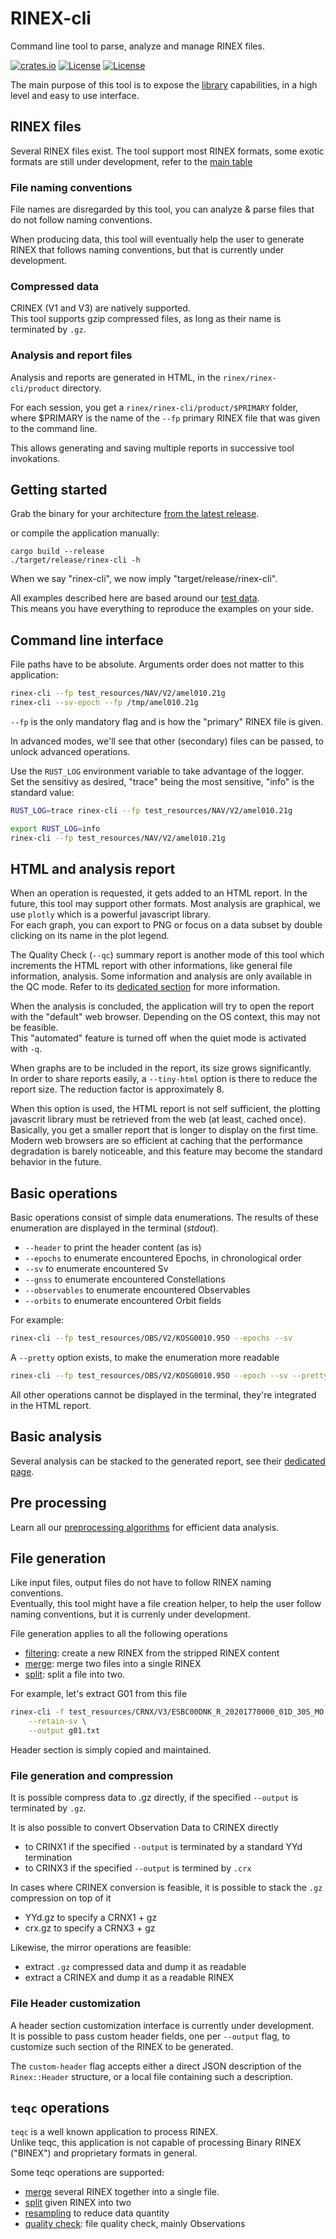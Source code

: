 RINEX-cli 
=========

Command line tool to parse, analyze and manage RINEX files.  

[![crates.io](https://img.shields.io/crates/v/rinex-cli.svg)](https://crates.io/crates/rinex-cli)
[![License](https://img.shields.io/badge/license-Apache%202.0-blue?style=flat-square)](https://github.com/gwbres/rinex/blob/main/LICENSE-APACHE)
[![License](https://img.shields.io/badge/license-MIT-blue?style=flat-square)](https://github.com/gwbres/rinex/blob/main/LICENSE-MIT) 

The main purpose of this tool is to expose the [library](https://github.com/gwbres/rinex/rinex) 
capabilities, in a high level and easy to use interface.

## RINEX files

Several RINEX files exist. The tool support most RINEX formats, some exotic formats
are still under development, refer to the 
[main table](https://github.com/gwbres/rinex/blob/main/README.md#supported-rinex-types)

### File naming conventions

File names are disregarded by this tool, you can analyze
& parse files that do not follow naming conventions.

When producing data, this tool will eventually help the user to generate RINEX that follows
naming conventions, but that is currently under development.

### Compressed data

CRINEX (V1 and V3) are natively supported.  
This tool supports gzip compressed files, as long as their name is terminated by `.gz`.

### Analysis and report files

Analysis and reports are generated in HTML, in the `rinex/rinex-cli/product` directory.  

For each session, you get a `rinex/rinex-cli/product/$PRIMARY` folder, where $PRIMARY
is the name of the `--fp`  primary RINEX file that was given to the command line.  
  
This allows generating and saving multiple reports in successive tool invokations.

## Getting started

Grab the binary for your architecture 
[from the latest release](https://github.com/gwbres/rinex/releases).

or compile the application manually:

```shell
cargo build --release
./target/release/rinex-cli -h
```

When we say "rinex-cli", we now imply "target/release/rinex-cli".  

All examples described here are based around our 
[test data](https://github.com/gwbres/rinex/tree/main/test_resources).  
This means you have everything to reproduce the examples on your side.   

## Command line interface

File paths have to be absolute. 
Arguments order does not matter to this application: 

```bash
rinex-cli --fp test_resources/NAV/V2/amel010.21g
rinex-cli --sv-epoch --fp /tmp/amel010.21g
```

`--fp` is the only mandatory flag and is how the "primary" RINEX file is given.  

In advanced modes, we'll see that other (secondary) files can be passed, to unlock
advanced operations. 

Use the `RUST_LOG` environment variable to take advantage of the logger.  
Set the sensitivy as desired, "trace" being the most sensitive,
"info" is the standard value:

```bash
RUST_LOG=trace rinex-cli --fp test_resources/NAV/V2/amel010.21g

export RUST_LOG=info
rinex-cli --fp test_resources/NAV/V2/amel010.21g
```

## HTML and analysis report

When an operation is requested, it gets added to an HTML report. 
In the future, this tool may support other formats. 
Most analysis are graphical, we use `plotly` which is a powerful javascript library.  
For each graph, you can export to PNG or focus on a data subset by double clicking on its name
in the plot legend.  

The Quality Check (`--qc`) summary report
is another mode of this tool which increments the HTML report with other informations,
like general file information, analysis. Some information and analysis are only available
in the QC mode. Refer to its [dedicated section](doc/qc.md) for more information.

When the analysis is concluded, the application will try to open the report
with the "default" web browser. Depending on the OS context, this may not be feasible.  
This "automated" feature is turned off when the quiet mode is activated with `-q`.

When graphs are to be included in the report, its size grows significantly.    
In order to share reports easily, a `--tiny-html` option is there to reduce
the report size. The reduction factor is approximately 8.  

When this option is used, the HTML report is not self sufficient, the plotting
javascrit library must be retrieved from the web (at least, cached once).  
Basically, you get a smaller report that is longer to display on the first time.  
Modern web browsers are so efficient at caching that the performance degradation
is barely noticeable, and this feature may become the standard behavior in the future.

## Basic operations

Basic operations consist of simple data enumerations. 
The results of these enumeration are displayed in the terminal (_stdout_).

* `--header` to print the header content (as is)
* `--epochs` to enumerate encountered Epochs, in chronological order
* `--sv` to enumerate encountered Sv
* `--gnss` to enumerate encountered Constellations
* `--observables` to enumerate encountered Observables
* `--orbits` to enumerate encountered Orbit fields

For example:

```bash
rinex-cli --fp test_resources/OBS/V2/KOSG0010.95O --epochs --sv
``` 

A `--pretty` option exists, to make the enumeration more readable

```bash
rinex-cli --fp test_resources/OBS/V2/KOSG0010.95O --epoch --sv --pretty
``` 

All other operations cannot be displayed in the terminal, they're integrated 
in the HTML report.  

## Basic analysis

Several analysis can be stacked to the generated report, see their [dedicated page](doc/analysis.md).

## Pre processing

Learn all our [preprocessing algorithms](doc/preprocessing.md) for efficient data analysis.

## File generation

Like input files, output files do not have to follow RINEX naming conventions.  
Eventually, this tool might have a file creation helper, to help the user
follow naming conventions, but it is currenly under development.

File generation applies to all the following operations

* [filtering](doc/filtering.md): create a new RINEX from the stripped RINEX content
* [merge](doc/merge.md): merge two files into a single RINEX
* [split](doc/split.md): split a file into two.

For example, let's extract G01 from this file

```bash
rinex-cli -f test_resources/CRNX/V3/ESBC00DNK_R_20201770000_01D_30S_MO.crx.gz \
    --retain-sv \
    --output g01.txt
```

Header section is simply copied and maintained.

### File generation and compression

It is possible compress data to .gz directly, if the specified `--output` 
is terminated by `.gz`.

It is also possible to convert Observation Data to CRINEX directly
* to CRINX1 if the specified `--output` is terminated by a standard YYd termination
* to CRINX3 if the specified `--output` is termined by `.crx`

In cases where CRINEX conversion is feasible, 
it is possible to stack the `.gz` compression on top of it
* YYd.gz to specify a CRNX1 + gz
* crx.gz to specify a CRNX3 + gz

Likewise, the mirror operations are feasible:

* extract `.gz` compressed data and dump it as readable
* extract a CRINEX and dump it as a readable RINEX

### File Header customization

A header section customization interface is currently under development.  
It is possible to pass custom header fields, one per `--output` flag,
to customize such section of the RINEX to be generated.

The `custom-header` flag accepts either a direct JSON description
of the `Rinex::Header` structure, or a local file containing
such a description.


## `teqc` operations

`teqc` is a well known application to process RINEX.   
Unlike teqc, this application is not capable of processing Binary RINEX ("BINEX") and 
proprietary formats in general.

Some teqc operations are supported:

- [merge](doc/merge.md) several RINEX together into a single file.
- [split](doc/split.md) given RINEX into two
- [resampling](doc/sampling.md) to reduce data quantity
- [quality check](doc/qc.md): file quality check, mainly Observations

